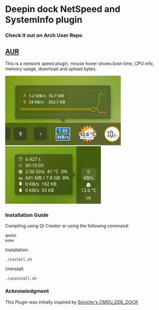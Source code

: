 Deepin dock NetSpeed and SystemInfo plugin
=====================
### Check It out on Arch User Repo

## [AUR](https://aur.archlinux.org/packages/deepin-dock-plugin-netspeedandsysteminfo/)


This is a network speed plugin, mouse hover shows boot time, CPU info, memory usage, download and upload bytes.

![alt](preview.png)
![alt](preview1.png)

### Installation Guide ###
Compiling using Qt Creator or using the following command:
```
qmake
make
```
Installation: 
```
./install.sh
```

Uninstall:
```
./uninstall.sh
```
### Acknowledgment ###
This Plugin was initially inspired by [Sonichy's CMDU_DDE_DOCK](https://github.com/sonichy/CMDU_DDE_DOCK)
